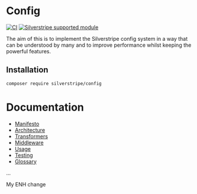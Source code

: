 # Config

[![CI](https://github.com/silverstripe/silverstripe-config/actions/workflows/ci.yml/badge.svg)](https://github.com/silverstripe/silverstripe-config/actions/workflows/ci.yml)
[![Silverstripe supported module](https://img.shields.io/badge/silverstripe-supported-0071C4.svg)](https://www.silverstripe.org/software/addons/silverstripe-commercially-supported-module-list/)

The aim of this is to implement the Silverstripe config system in a way that can be
understood by many and to improve performance whilst keeping the powerful features.

## Installation

```sh
composer require silverstripe/config
```

# Documentation

* [Manifesto](docs/manifesto.md)
* [Architecture](docs/architecture.md)
* [Transformers](docs/transformers.md)
* [Middleware](docs/middleware.md)
* [Usage](docs/usage.md)
* [Testing](docs/testing.md)
* [Glossary](docs/glossary.md)

...

My ENH change
